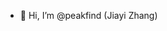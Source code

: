 - 👋 Hi, I’m @peakfind (Jiayi Zhang)

<!---
peakfind/peakfind is a ✨ special ✨ repository because its `README.md` (this file) appears on your GitHub profile.
You can click the Preview link to take a look at your changes.
--->

